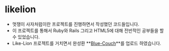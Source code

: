 likelion
===
* 멋쟁이 사자처럼이란 프로젝트를 진행하면서 작성했던 코드들입니다. 
* 이 프로젝트를 통해서 Ruby와 Rails 그리고 HTML5에 대해 전반적인 공부들을 할 수 있었습니다.
* Like-Lion 프로젝트를 거치면서 완성환 **[Blue-Couch](https://likelion-ksu.github.io/Blue-Couch)**를 업로드 하였습니다.
